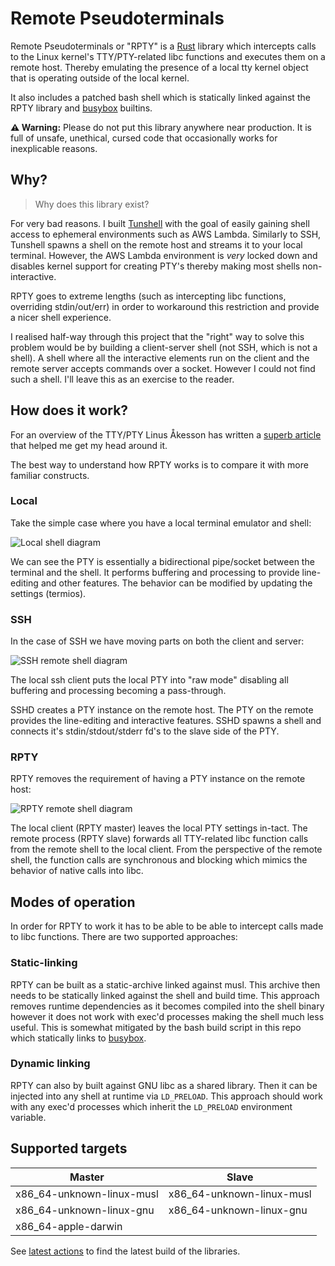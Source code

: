 Remote Pseudoterminals
======================

Remote Pseudoterminals or "RPTY" is a [Rust](https://www.rust-lang.org/) library which intercepts calls to the Linux kernel's 
TTY/PTY-related libc functions and executes them on a remote host. Thereby emulating the presence of a local tty kernel object that is
operating outside of the local kernel.

It also includes a patched bash shell which is statically linked against the RPTY library and [busybox](https://busybox.net) builtins.

**⚠️ Warning:** Please do not put this library anywhere near production. It is full of unsafe, unethical, cursed code that occasionally works for inexplicable reasons.

## Why?

> Why does this library exist?

For very bad reasons. I built [Tunshell](https://tunshell.com) with the goal of easily gaining shell access to ephemeral
environments such as AWS Lambda. Similarly to SSH, Tunshell spawns a shell on the remote host and streams it to your local terminal.
However, the AWS Lambda environment is _very_ locked down and disables kernel support for creating PTY's thereby making most shells non-interactive.

RPTY goes to extreme lengths (such as intercepting libc functions, overriding stdin/out/err) in order to workaround this restriction and provide a nicer shell experience.

I realised half-way through this project that the "right" way to solve this problem would be by building a client-server shell (not SSH, which is not a shell). 
A shell where all the interactive elements run on the client and the remote server accepts commands over a socket. 
However I could not find such a shell. I'll leave this as an exercise to the reader.

## How does it work?

For an overview of the TTY/PTY Linus Åkesson has written a [superb article](https://www.linusakesson.net/programming/tty/) that helped me get my head around it. 

The best way to understand how RPTY works is to compare it with more familiar constructs.

### Local

Take the simple case where you have a local terminal emulator and shell: 

![Local shell diagram](https://lucid.app/publicSegments/view/0efb720a-93e9-456b-a644-0e5cc85ffe62/image.png)


 We can see the PTY is essentially a bidirectional pipe/socket between the terminal and the shell. It performs buffering and processing to provide line-editing and other features. The behavior can be modified by updating the settings (termios). 

### SSH

In the case of SSH we have moving parts on both the client and server:

![SSH remote shell diagram](https://lucid.app/publicSegments/view/988105ad-dd25-43a7-97c8-80be52a6f9b0/image.png)

The local ssh client puts the local PTY into "raw mode" disabling all buffering and processing becoming a pass-through.

SSHD creates a PTY instance on the remote host. The PTY on the remote provides the line-editing and interactive features. SSHD spawns a shell and connects it's stdin/stdout/stderr fd's to the slave side of the PTY.

### RPTY 

RPTY removes the requirement of having a PTY instance on the remote host:

![RPTY remote shell diagram](https://lucid.app/publicSegments/view/6abe4033-c33a-4ef0-ae60-84a7f7eccc3c/image.png)

The local client (RPTY master) leaves the local PTY settings in-tact. The remote process (RPTY slave) forwards all TTY-related libc function calls from the remote shell to the local client.
From the perspective of the remote shell, the function calls are synchronous and blocking which mimics the behavior of native calls into libc.

## Modes of operation

In order for RPTY to work it has to be able to be able to intercept calls made to libc functions. There are two supported approaches:

### Static-linking

RPTY can be built as a static-archive linked against musl. This archive then needs to be statically linked against the shell and build time.
This approach removes runtime dependencies as it becomes compiled into the shell binary however it does not work with exec'd processes making the shell much less useful. This is somewhat mitigated by the bash build script in this repo which statically links to [busybox](https://busybox.net).

### Dynamic linking

RPTY can also by built against GNU libc as a shared library. Then it can be injected into any shell at runtime via `LD_PRELOAD`. This approach should work with any exec'd processes which inherit the `LD_PRELOAD` environment variable.

## Supported targets

| Master | Slave |
|--------|-------|
| x86_64-unknown-linux-musl | x86_64-unknown-linux-musl |
| x86_64-unknown-linux-gnu | x86_64-unknown-linux-gnu |
| x86_64-apple-darwin | |

See [latest actions](https://github.com/TimeToogo/remote-pty/actions) to find the latest build of the libraries.